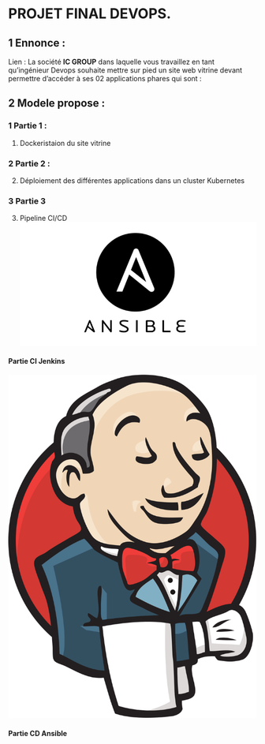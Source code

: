 ﻿# PROJET FINAL DEVOPS. 

## 1 Ennonce : 
Lien : 
La société **IC GROUP** dans laquelle vous travaillez en tant qu’ingénieur Devops souhaite mettre sur pied un site web vitrine devant permettre d’accéder à ses 02 applications phares qui sont :  

## 2 Modele propose : 


### 1 Partie 1 :  
1) Dockeristaion du site vitrine 

### 2 Partie 2 :  
2) Déploiement des différentes applications dans un cluster Kubernetes


### 3 Partie 3 
3) Pipeline CI/CD 
![project](https://github.com/MousMaster/ProjetFilRouge/blob/main/images/ansible.png)


#### Partie CI Jenkins 
![project](https://github.com/MousMaster/ProjetFilRouge/blob/main/images/Jenkins.png)

#### Partie CD Ansible 

 

